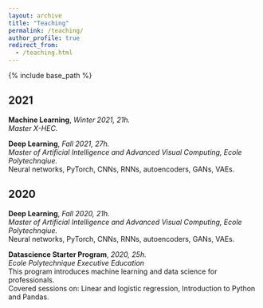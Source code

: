 ```yaml
---
layout: archive
title: "Teaching"
permalink: /teaching/
author_profile: true
redirect_from:
  - /teaching.html
---
```


{% include base_path %}

## 2021 

**Machine Learning**, *Winter 2021, 21h.*  
*Master X-HEC.*  

**Deep Learning**, *Fall 2021, 27h.*  
*Master of Artificial Intelligence and Advanced Visual Computing, Ecole Polytechnqiue.*  
Neural networks, PyTorch, CNNs, RNNs, autoencoders, GANs, VAEs.

## 2020

**Deep Learning**, *Fall 2020, 21h.*  
*Master of Artificial Intelligence and Advanced Visual Computing, Ecole Polytechnqiue.*  
Neural networks, PyTorch, CNNs, RNNs, autoencoders, GANs, VAEs.

**Datascience Starter Program**, *2020, 25h.*  
*Ecole Polytechnique Executive Education*  
This program introduces machine learning and data science for professionals.  
Covered sessions on: Linear and logistic regression, Introduction to Python and Pandas.
